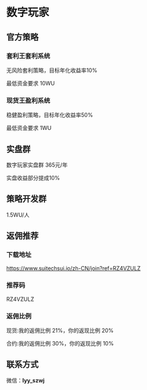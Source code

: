 # 数字玩家

## 官方策略

### 套利王套利系统

无风险套利策略，目标年化收益率10%

最低资金要求 10WU



### 现货王盈利系统

稳健盈利策略，目标年化收益率50%

最低资金要求 1WU





## 实盘群

数字玩家实盘群 365元/年

实盘收益部分提成10%


## 策略开发群

1.5WU/人


## 返佣推荐

### 下载地址

https://www.suitechsui.io/zh-CN/join?ref=RZ4VZULZ

### 推荐码

RZ4VZULZ

### 返佣比例

现货:我的返佣比例 21%，你的返现比例 20%

合约:我的返佣比例 30%，你的返现比例 10%



## 联系方式

微信：**lyy_szwj** 







